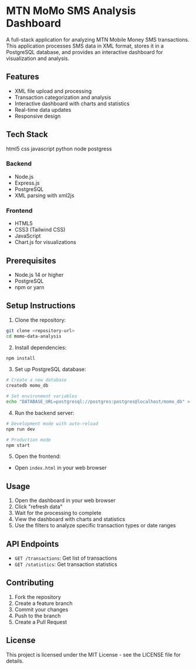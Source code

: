 # MTN MoMo SMS Analysis Dashboard

A full-stack application for analyzing MTN Mobile Money SMS transactions. This application processes SMS data in XML format, stores it in a PostgreSQL database, and provides an interactive dashboard for visualization and analysis.

## Features

- XML file upload and processing
- Transaction categorization and analysis
- Interactive dashboard with charts and statistics
- Real-time data updates
- Responsive design

## Tech Stack
html5 
css
javascript
python
node
postgress

### Backend
- Node.js
- Express.js
- PostgreSQL
- XML parsing with xml2js

### Frontend
- HTML5
- CSS3 (Tailwind CSS)
- JavaScript
- Chart.js for visualizations

## Prerequisites

- Node.js 14 or higher
- PostgreSQL
- npm or yarn

## Setup Instructions

1. Clone the repository:
```bash
git clone <repository-url>
cd momo-data-analysis
```

2. Install dependencies:
```bash
npm install
```

3. Set up PostgreSQL database:
```bash
# Create a new database
createdb momo_db

# Set environment variables
echo "DATABASE_URL=postgresql://postgres:postgres@localhost/momo_db" > .env
```

4. Run the backend server:
```bash
# Development mode with auto-reload
npm run dev

# Production mode
npm start
```

5. Open the frontend:
- Open `index.html` in your web browser

## Usage

1. Open the dashboard in your web browser
2. Click "refresh data" 
3. Wait for the processing to complete
4. View the dashboard with charts and statistics
5. Use the filters to analyze specific transaction types or date ranges

## API Endpoints
 
- `GET /transactions`: Get list of transactions
- `GET /statistics`: Get transaction statistics

## Contributing

1. Fork the repository
2. Create a feature branch
3. Commit your changes
4. Push to the branch
5. Create a Pull Request

## License

This project is licensed under the MIT License - see the LICENSE file for details.
 
 